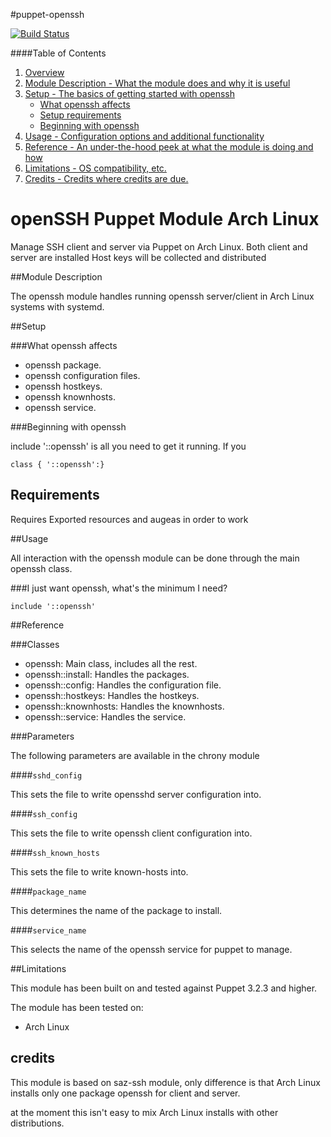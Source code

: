 #puppet-openssh

[![Build Status](https://secure.travis-ci.org/aboe76/puppet-openssh.png?branch=master)](http://travis-ci.org/aboe76/puppet-openssh)

####Table of Contents

1. [Overview](#overview)
2. [Module Description - What the module does and why it is useful](#module-description)
3. [Setup - The basics of getting started with openssh](#setup)
    * [What openssh affects](#what-openssh-affects)
    * [Setup requirements](#setup-requirements)
    * [Beginning with openssh](#beginning-with-openssh)
4. [Usage - Configuration options and additional functionality](#usage)
5. [Reference - An under-the-hood peek at what the module is doing and how](#reference)
5. [Limitations - OS compatibility, etc.](#limitations)
6. [Credits - Credits where credits are due.](#credits)

# openSSH Puppet Module Arch Linux

Manage SSH client and server via Puppet on Arch Linux.
Both client and server are installed
Host keys will be collected and distributed

##Module Description

The openssh module handles running openssh server/client in Arch Linux systems
with systemd. 

##Setup

###What openssh affects

 * openssh package.
 * openssh configuration files.
 * openssh hostkeys.
 * openssh knownhosts.
 * openssh service.
 
###Beginning with openssh

include '::openssh' is all you need to get it running. If you


```puppet
class { '::openssh':}
```

## Requirements
Requires Exported resources and augeas in order to work

##Usage

All interaction with the openssh module can be done through
the main openssh class.

###I just want openssh, what's the minimum I need?

```puppet
include '::openssh'
```

##Reference

###Classes
 * openssh: Main class, includes all the rest.
 * openssh::install: Handles the packages.
 * openssh::config: Handles the configuration file.
 * openssh::hostkeys: Handles the hostkeys.
 * openssh::knownhosts: Handles the knownhosts.
 * openssh::service: Handles the service.

###Parameters

The following parameters are available in the chrony module

####`sshd_config`

This sets the file to write opensshd server configuration into.

####`ssh_config`

This sets the file to write openssh client configuration into.

####`ssh_known_hosts`

This sets the file to write known-hosts into.

####`package_name`

This determines the name of the package to install.

####`service_name`

This selects the name of the openssh service for puppet to manage.

##Limitations

This module has been built on and tested against Puppet 3.2.3 and higher.

The module has been tested on:
* Arch Linux


## credits
This module is based on saz-ssh module, only difference is
that Arch Linux installs only one package openssh for client and server.

at the moment this isn't easy to mix Arch Linux installs with other distributions.
